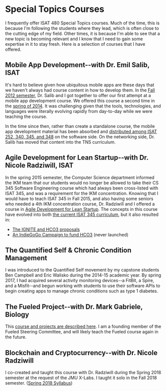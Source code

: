 # Special Topics Courses

I frequently offer ISAT 480 Special Topics courses. Much of the time, this is because I'm following the students where they lead, which is often close to the cutting edge of my field. Other times, it is because I'm able to see that a new topic is becoming relevant and I know that I need to gain some expertise in it to stay fresh. Here is a selection of courses that I have offered.

## Mobile App Development--with Dr. Emil Salib, ISAT

It's hard to believe given how ubiquitous mobile apps are these days that we haven't always had course content in how to develop them. In the [Fall 2012 semester](https://github.com/morphatic/sis-portfolio/raw/master/supporting_materials/syllabi/2012_3/2012_3_ISAT_480_0005_01_Syllabus.pdf), Dr. Salib and I got together to offer our first attempt at a mobile app development course. We offered this course a second time in the [spring of 2014](https://github.com/morphatic/sis-portfolio/raw/master/supporting_materials/syllabi/2014_1/2014_1_ISAT_480_0005_01_Syllabus.pdf). It was challenging given that the tools, technologies, and languages were literally evolving rapidly from day-to-day while we were teaching the course.

In the time since then, rather than create a standalone course, the mobile app development material has been absorbed and [distributed among ISAT 252, 340, 345, and 348](https://code4your.life) on the software side. On the networking side, Dr. Salib has moved that content into the TNS curriculum.

## Agile Development for Lean Startup--with Dr. Nicole Radziwill, ISAT

In the spring 2015 semester, the Computer Science department informed the IKM team that our students would no longer be allowed to take their CS 345 Software Engineering course which had always been cross-listed with ISAT 345, and was a requirement for the IKM concentration. Knowing that I would have to teach ISAT 345 in Fall 2015, and also having some seniors who needed a 4th IKM concentration course, Dr. Radziwill and I offered a course in [Agile Development for Lean Startup](https://github.com/morphatic/sis-portfolio/raw/master/supporting_materials/syllabi/2015_1/2015_1_ISAT_480_0007_01_Syllabus.pdf). The concepts in this course have evolved into both [the current ISAT 345 curriculum](https://code4your.life/syllabi/isat-345-software-engineering/), but it also resulted in:

* [The IGNITE and HCO3 proposals](/teaching/ignite.md)
* [An IndieGoGo Campaign to fund HCO3](https://www.indiegogo.com/project/preview/e39cfa10) (never launched)


## The Quantified Self & Chronic Condition Management

I was introduced to the Quantified Self movement by my capstone students Ben Campbell and Eric Walisko during the 2014-15 academic year. By spring 2017, I had acquired several activity monitoring devices--a FitBit, a Spire, and a Misfit--and begun working with students to use their software APIs to begin creating apps to manage chronic conditions such as type 1 diabetes.

## The Fueled Project--with Dr. Mark Gabriele, Biology

This [course and projects are described here](/teaching/fueled.md). I am a founding member of the Fueled Steering Committee, and will likely teach the Fueled course again in the future.

## Blockchain and Cryptocurrency--with Dr. Nicole Radziwill

I co-created and taught this course with Dr. Radziwill during the Spring 2018 semester at the request of the JMU X-Labs. I taught it solo in the Fall 2018 semester. ([Spring 2018 Syllabus]((https://github.com/morphatic/sis-portfolio/raw/master/supporting_materials/syllabi/2018_1/2018_1_ISAT_480_0004_01_Syllabus.pdf)))